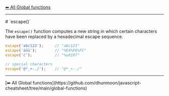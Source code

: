 [⬅ All Global functions](https://github.com/dhunmoon/javascript-cheatsheet/tree/main/global-functions)
<hr>
# `escape()`

The `escape()` function computes a new string in which certain characters have been replaced by a hexadecimal escape sequence.

```javascript
escape('abc123');     // "abc123"
escape('äöü');        // "%E4%F6%FC"
escape('ć');          // "%u0107"

// special characters
escape('@*_+-./');    // "@*_+-./"
```
<hr>
[⬅ All Global functions](https://github.com/dhunmoon/javascript-cheatsheet/tree/main/global-functions)